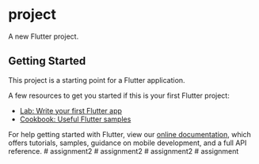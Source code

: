 # project

A new Flutter project.

## Getting Started

This project is a starting point for a Flutter application.

A few resources to get you started if this is your first Flutter project:

- [Lab: Write your first Flutter app](https://flutter.dev/docs/get-started/codelab)
- [Cookbook: Useful Flutter samples](https://flutter.dev/docs/cookbook)

For help getting started with Flutter, view our
[online documentation](https://flutter.dev/docs), which offers tutorials,
samples, guidance on mobile development, and a full API reference.
#   a s s i g n m e n t 2  
 #   a s s i g n m e n t 2  
 #   a s s i g n m e n t 2  
 #   a s s i g n m e n t  
 